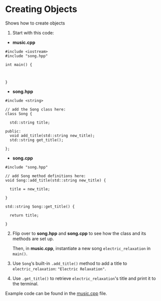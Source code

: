 # Creating Objects

Shows how to create objects

1. Start with this code:

- **music.cpp**

```
#include <iostream>
#include "song.hpp"

int main() {

  
  
}
```

- **song.hpp**

```
#include <string>

// add the Song class here:
class Song {
  
  std::string title;

public:
  void add_title(std::string new_title);
  std::string get_title();
  
};
```

- **song.cpp**

```
#include "song.hpp"

// add Song method definitions here:
void Song::add_title(std::string new_title) {

  title = new_title;

}

std::string Song::get_title() {

  return title;

}
```

2. Flip over to **song.hpp** and **song.cpp** to see how the class and its methods are set up.

	Then, in **music.cpp**, instantiate a new song ```electric_relaxation``` in ```main()```.

3. Use ```Song```‘s built-in ```.add_title()``` method to add a title to ```electric_relaxation```: ```"Electric Relaxation"```.

4. Use ```.get_title()``` to retrieve ```electric_relaxation```'s title and print it to the terminal.

Example code can be found in the [music.cpp](https://github.com/keldavis/c-plus-plus-practice/blob/master/foundations/5.%20Classes%20and%20Objects/creating%20objects/music.cpp) file.
